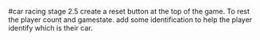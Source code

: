 #car racing stage 2.5
create a reset button at the top of the game. To rest the player count and gamestate.
add some identification to help the player identify which is their car.